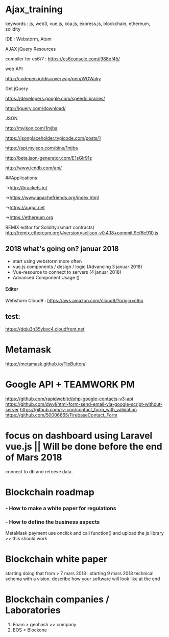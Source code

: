 # Ajax_training

keywords : js, web3, vue.js, koa.js, express.js, blockchain, ethereum, solidity

IDE : Webstorm, Atom

AJAX jQuery Resources

compiler for es6/7 :
https://es6console.com/j988of45/

web API

http://codepen.io/discoveryvip/pen/WGWaky

Get jQuery

https://developers.google.com/speed/libraries/

http://jquery.com/download/

JSON

http://myjson.com/1mjba

https://jsonplaceholder.typicode.com/posts/1

https://api.myjson.com/bins/1mjba

http://beta.json-generator.com/E1sGlr91z

http://www.icndb.com/api/

##Applications

->http://brackets.io/

->https://www.apachefriends.org/index.html

->https://augur.net

->https://ethereum.org

REMIX editor for Solidity:(smart contracts)
http://remix.ethereum.org/#version=soljson-v0.4.18+commit.9cf6e910.js

## 2018 what's going on? januar 2018

- start using webstorm more often
- vue.js components / design / logic (Advancing 3 januar 2018)
- Vue-resource to connect to servers (4 januar 2018)
- Advanced Component Usage ()

#### Editor
Webstorm
Cloud9 : https://aws.amazon.com/cloud9/?origin=c9io

## test:
https://dqju3n35ybvc4.cloudfront.net

# Metamask

https://metamask.github.io/TipButton/

# Google API + TEAMWORK PM

https://github.com/rapidwebltd/php-google-contacts-v3-api
https://github.com/dwyl/html-form-send-email-via-google-script-without-server
https://github.com/ry-con/contact_form_with_validation
https://github.com/50006665/FirebaseContact_Form


# focus on dashboard using Laravel vue.js ||  Will be done before the end of Mars 2018
connect to db and retrieve data.


# Blockchain roadmap

### - How to make a white paper for regulations
### - How to define the business aspects

MetaMask payment
use onclick and call function() and upload the js library >> this should work

# Blockchain white paper
starting doing that from > 7 mars 2018 : starting 9 mars 2018
technical schema with a vision.
describe how your software will look like at the end

# Blockchain companies / Laboratories
 1) Foam > geohash  >> company
 2) EOS > Blockone
